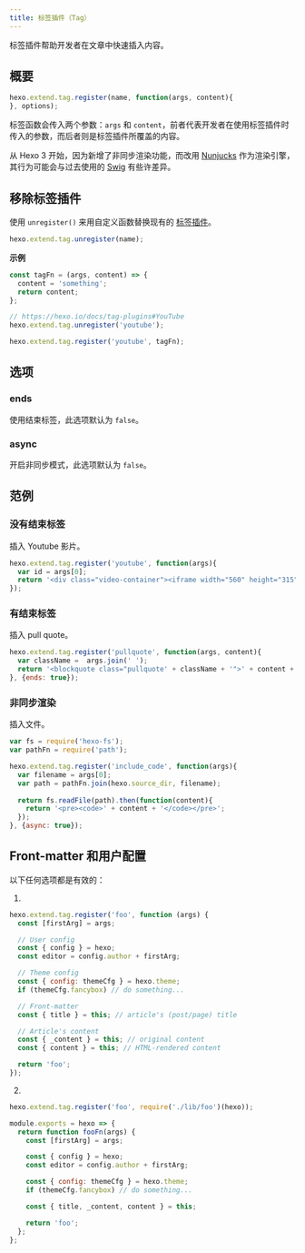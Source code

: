 ```yaml
---
title: 标签插件（Tag）
---
```

标签插件帮助开发者在文章中快速插入内容。

## 概要

``` js
hexo.extend.tag.register(name, function(args, content){
}, options);
```

标签函数会传入两个参数：`args` 和 `content`，前者代表开发者在使用标签插件时传入的参数，而后者则是标签插件所覆盖的内容。

从 Hexo 3 开始，因为新增了非同步渲染功能，而改用 [Nunjucks] 作为渲染引擎，其行为可能会与过去使用的 [Swig] 有些许差异。

## 移除标签插件

使用 `unregister()` 来用自定义函数替换现有的 [标签插件](/zh-cn/docs/tag-plugins)。

``` js
hexo.extend.tag.unregister(name);
```

**示例**

``` js
const tagFn = (args, content) => {
  content = 'something';
  return content;
};

// https://hexo.io/docs/tag-plugins#YouTube
hexo.extend.tag.unregister('youtube');

hexo.extend.tag.register('youtube', tagFn);
```

## 选项

### ends

使用结束标签，此选项默认为 `false`。

### async

开启非同步模式，此选项默认为 `false`。

## 范例

### 没有结束标签

插入 Youtube 影片。

``` js
hexo.extend.tag.register('youtube', function(args){
  var id = args[0];
  return '<div class="video-container"><iframe width="560" height="315" src="http://www.youtube.com/embed/' + id + '" frameborder="0" allowfullscreen></iframe></div>';
});
```

### 有结束标签

插入 pull quote。

``` js
hexo.extend.tag.register('pullquote', function(args, content){
  var className =  args.join(' ');
  return '<blockquote class="pullquote' + className + '">' + content + '</blockquote>';
}, {ends: true});
```

### 非同步渲染

插入文件。

``` js
var fs = require('hexo-fs');
var pathFn = require('path');

hexo.extend.tag.register('include_code', function(args){
  var filename = args[0];
  var path = pathFn.join(hexo.source_dir, filename);
  
  return fs.readFile(path).then(function(content){
    return '<pre><code>' + content + '</code></pre>';
  });
}, {async: true});
```

## Front-matter 和用户配置

以下任何选项都是有效的：

1.

``` js
hexo.extend.tag.register('foo', function (args) {
  const [firstArg] = args;

  // User config
  const { config } = hexo;
  const editor = config.author + firstArg;

  // Theme config
  const { config: themeCfg } = hexo.theme;
  if (themeCfg.fancybox) // do something...

  // Front-matter
  const { title } = this; // article's (post/page) title

  // Article's content
  const { _content } = this; // original content
  const { content } = this; // HTML-rendered content

  return 'foo';
});
```

2.

``` js index.js
hexo.extend.tag.register('foo', require('./lib/foo')(hexo));
```

``` js lib/foo.js
module.exports = hexo => {
  return function fooFn(args) {
    const [firstArg] = args;

    const { config } = hexo;
    const editor = config.author + firstArg;

    const { config: themeCfg } = hexo.theme;
    if (themeCfg.fancybox) // do something...

    const { title, _content, content } = this;

    return 'foo';
  };
};
```

[Nunjucks]: https://mozilla.github.io/nunjucks/
[Swig]: http://paularmstrong.github.io/swig/
